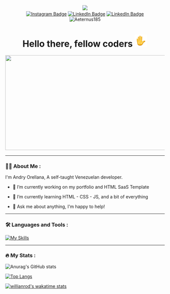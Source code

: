 <div id="header" align="center">
  <img src="https://media.giphy.com/media/M9gbBd9nbDrOTu1Mqx/giphy.gif" width="100"/>
  <div id="badges">
<a href="https://www.instagram.com/_andry_ore/)" target="_blank"><img alt="Instagram Badge" src="https://img.shields.io/badge/Instagram-%23E4405F.svg?style=for-the-badge&logo=Instagram&logoColor=white"></a>
<a href="mailto:andryfpo@gmail.com" target="_blank"><img alt="LinkedIn Badge" src="https://img.shields.io/badge/Gmail-D14836?style=for-the-badge&logo=gmail&logoColor=white"></a>
<a href="https://www.linkedin.com/in/aeternus185/" target="_blank"><img alt="LinkedIn Badge" src="https://img.shields.io/badge/linkedin-%230077B5.svg?style=for-the-badge&logo=linkedin&logoColor=white"></a>
</div>
<img src="https://komarev.com/ghpvc/?username=Aeternus185&style=flat-square&color=blue" alt="Aeternus185"/>
<h1>Hello there, fellow coders <img src="https://raw.githubusercontent.com/Aeternus185/Aeternus185/main/assets/wave-animated.gif" width="40px"></h1>
</div>
<div align="center">
  <img src="https://media.giphy.com/media/Y4ak9Ki2GZCbJxAnJD/giphy.gif" width="600" height="300"/>
</div>

---

### :man_technologist: About Me :
I'm Andry Orellana, A self-taught Venezuelan developer.
- :telescope: I’m currently working on my portfolio and HTML SaaS Template 

- :seedling: I’m currently learning HTML - CSS - JS, and a bit of everything 

- :speech_balloon: Ask me about anything, I'm happy to help! 

---

### :hammer_and_wrench: Languages and Tools :

[![My Skills](https://skillicons.dev/icons?i=html,css,js,figma,vscode, )](https://skillicons.dev)

---

### :fire: My Stats :

![Anurag's GitHub stats](https://github-readme-stats.vercel.app/api?username=Aeternus185&show_icons=true&theme=github_dark)

[![Top Langs](https://github-readme-stats.vercel.app/api/top-langs/?username=anuraghazra&layout=compact&theme=github_dark)](https://github.com/anuraghazra/github-readme-stats)

[![willianrod's wakatime stats](https://github-readme-stats.vercel.app/api/wakatime?username=Aeternus185&layout=compact&theme=github_dark)](https://github.com/anuraghazra/github-readme-stats)
